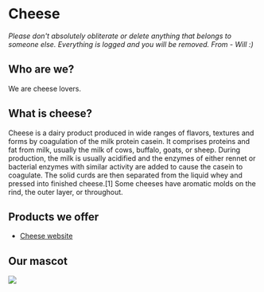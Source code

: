 
# Cheese

*Please don't absolutely obliterate or delete anything that belongs to someone else. Everything is logged and you will be removed. From - Will :)*

## Who are we?

We are cheese lovers.

## What is cheese?

Cheese is a dairy product produced in wide ranges of flavors, textures and forms by coagulation of the milk protein casein. It comprises proteins and fat from milk, usually the milk of cows, buffalo, goats, or sheep. During production, the milk is usually acidified and the enzymes of either rennet or bacterial enzymes with similar activity are added to cause the casein to coagulate. The solid curds are then separated from the liquid whey and pressed into finished cheese.[1] Some cheeses have aromatic molds on the rind, the outer layer, or throughout.

## Products we offer

* [Cheese website](https://cheese-official.github.io/cheese/)

## Our mascot

![](https://c.tenor.com/MnVmdC16rB8AAAAC/yoshi-bloated.gif)
